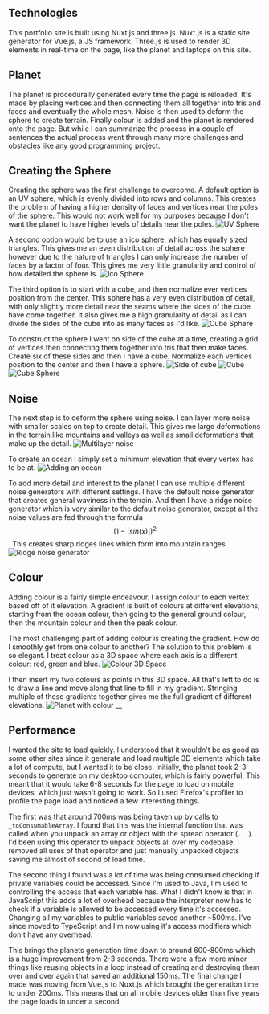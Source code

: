 ## Technologies
This portfolio site is built using Nuxt.js and three.js. Nuxt.js is a static site generator for Vue.js, a JS framework. Three.js is used to render 3D elements in real-time on the page, like the planet and laptops on this site.

## Planet
The planet is procedurally generated every time the page is reloaded. It's made by placing vertices and then connecting them all together into tris and faces and eventually the whole mesh. Noise is then used to deform the sphere to create terrain. Finally colour is added and the planet is rendered onto the page. But while I can summarize the process in a couple of sentences the actual process went through many more challenges and obstacles like any good programming project.

## Creating the Sphere
Creating the sphere was the first challenge to overcome. A default option is an UV sphere, which is evenly divided into rows and columns.   This creates the problem of having a higher density of faces and vertices near the poles of the sphere. This would not work well for my purposes because I don't want the planet to have higher levels of details near the poles.
![UV Sphere](../static/developing-my-portfolio/uv-sphere.png)

A second option would be to use an ico sphere, which has equally sized triangles. This gives me an even distribution of detail across the sphere however due to the nature of triangles I can only increase the number of faces by a factor of four. This gives me very little granularity and control of how detailed the sphere is.
![Ico Sphere](../static/developing-my-portfolio/ico-sphere.png)

The third option is to start with a cube, and then normalize ever vertices position from the center. This sphere has a very even distribution of detail, with only slightly more detail near the seams where the sides of the cube have come together. It also gives me a high granularity of detail as I can divide the sides of the cube into as many faces as I'd like.
![Cube Sphere](../static/developing-my-portfolio/cube-sphere.png)

To construct the sphere I went on side of the cube at a time, creating a grid of vertices then connecting them together into tris that then make faces. Create six of these sides and then I have a cube. Normalize each vertices position to the center and then I have a sphere.
![Side of cube](../static/developing-my-portfolio/square.png)
![Cube](../static/developing-my-portfolio/cube.png)
![Cube Sphere](../static/developing-my-portfolio/cube-sphere-wireframe.png)

## Noise
The next step is to deform the sphere using noise. I can layer more noise with smaller scales on top to create detail. This gives me large deformations in the terrain like mountains and valleys as well as small deformations that make up the detail.
![Multilayer noise](../static/developing-my-portfolio/multi-layer-noise.png)

To create an ocean I simply set a minimum elevation that every vertex has to be at.
![Adding an ocean](../static/developing-my-portfolio/ocean.png)

To add more detail and interest to the planet I can use multiple different noise generators with different settings. I have the default noise generator that creates general waviness in the terrain. And then I have a ridge noise generator which is very similar to the default noise generator, except all the noise values are fed through the formula $$(1 - |sin(x)|)^2$$. This creates sharp ridges lines which form into mountain ranges.
![Ridge noise generator](../static/developing-my-portfolio/ridge-noise.png)

## Colour
Adding colour is a fairly simple endeavour. I assign colour to each vertex based off of it elevation. A gradient is built of colours at different elevations; starting from the ocean colour, then going to the general ground colour, then the mountain colour and then the peak colour.

The most challenging part of adding colour is creating the gradient. How do I smoothly get from one colour to another? The solution to this problem is so elegant. I treat colour as a 3D space where each axis is a different colour: red, green and blue. 
![Colour 3D Space](../static/developing-my-portfolio/colour-3d-space.png)

I then insert my two colours as points in this 3D space. All that's left to do is to draw a line and move along that line to fill in my gradient. Stringing multiple of these gradients together gives me the full gradient of different elevations.
![Planet with colour](../static/developing-my-portfolio/coloured-planet.png)
__
## Performance
I wanted the site to load quickly. I understood that it wouldn't be as good as some other sites since it generate and load multiple 3D elements which take a lot of compute, but I wanted it to be close. Initially, the planet took 2-3 seconds to generate on my desktop computer, which is fairly powerful. This meant that it would take 6-8 seconds for the page to load on mobile devices, which just wasn't going to work. So I used Firefox's profiler to profile the page load and noticed a few interesting things.

The first was that around 700ms was being taken up by calls to `_toConsumableArray`. I found that this was the internal function that was called when you unpack an array or object with the spread operator (`...`). I'd been using this operator to unpack objects all over my codebase. I removed all uses of that operator and just manually unpacked objects saving me almost of second of load time.

The second thing I found was a lot of time was being consumed checking if private variables could be accessed. Since I'm used to Java, I'm used to controlling the access that each variable has. What I didn't know is that in JavaScript this adds a lot of overhead because the interpreter now has to check if a variable is allowed to be accessed every time it's accessed. Changing all my variables to public variables saved another ~500ms. I've since moved to TypeScript and I'm now using it's access modifiers which don't have any overhead.

This brings the planets generation time down to around 600-800ms which is a huge improvement from 2-3 seconds. There were a few more minor things like reusing objects in a loop instead of creating and destroying them over and over again that saved an additional 150ms. The final change I made was moving from Vue.js to Nuxt.js which brought the generation time to under 200ms. This means that on all mobile devices older than five years the page loads in under a second. 
